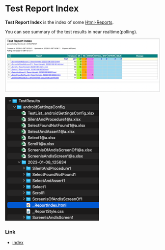 # Test Report Index

**Test Report Index** is the index of some [Html-Reports](../creating_testclass/test_result_files.md).

You can see summary of the test results in near realtime(polling).

![Test Report Index](../_images/test_report_index.png)

![Test Report Index file](../_images/report_index_file.png)

### Link

- [index](../../index.md)
